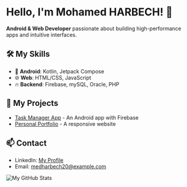 # Hello, I'm Mohamed HARBECH! 👋

**Android & Web Developer** passionate about building high-performance apps and intuitive interfaces.

## 🛠️ My Skills
- 📱 **Android**: Kotlin, Jetpack Compose
- 🌐 **Web**: HTML/CSS, JavaScript
- 🔥 **Backend**: Firebase, mySQL, Oracle, PHP

## 🚀 My Projects
- [Task Manager App](https://github.com/yourusername/todo-app) - An Android app with Firebase
- [Personal Portfolio](https://yourusername.github.io) - A responsive website

## 📫 Contact
- LinkedIn: [My Profile](https://linkedin.com/in/MohammedHARBECH)
- Email: medharbech20@example.com

![My GitHub Stats](https://github-readme-stats.vercel.app/api?username=yourusername&show_icons=true&theme=radical)
